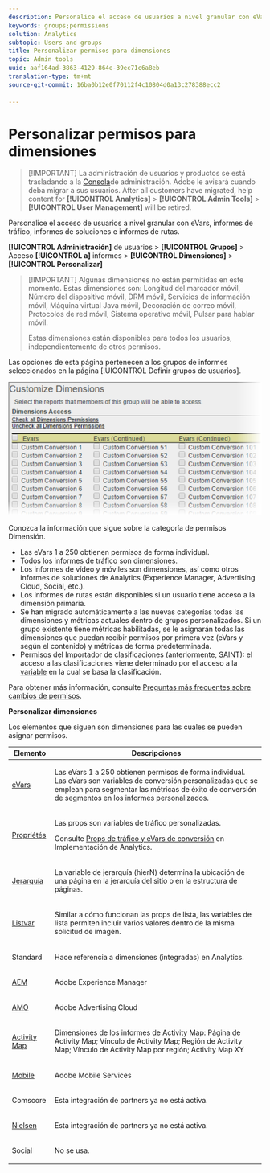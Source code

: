 ```yaml
---
description: Personalice el acceso de usuarios a nivel granular con eVars, informes de tráfico, informes de soluciones e informes de rutas.
keywords: groups;permissions
solution: Analytics
subtopic: Users and groups
title: Personalizar permisos para dimensiones
topic: Admin tools
uuid: aaf164ad-3863-4129-864e-39ec71c6a8eb
translation-type: tm+mt
source-git-commit: 16ba0b12e0f70112f4c10804d0a13c278388ecc2

---
```



# Personalizar permisos para dimensiones

> [!IMPORTANT] La administración de usuarios y productos se está trasladando a la [Consola](https://helpx.adobe.com/enterprise/using/admin-console.html)de administración. Adobe le avisará cuando deba migrar a sus usuarios. After all customers have migrated, help content for **[!UICONTROL Analytics]** &gt; **[!UICONTROL Admin Tools]** &gt; **[!UICONTROL User Management]** will be retired.

Personalice el acceso de usuarios a nivel granular con eVars, informes de tráfico, informes de soluciones e informes de rutas.

**[!UICONTROL Administración]** de usuarios &gt; **[!UICONTROL Grupos]** &gt; Acceso **[!UICONTROL a]** informes &gt; **[!UICONTROL Dimensiones]** &gt; **[!UICONTROL Personalizar]**

> [!IMPORTANT] Algunas dimensiones no están permitidas en este momento. Estas dimensiones son: Longitud del marcador móvil, Número del dispositivo móvil, DRM móvil, Servicios de información móvil, Máquina virtual Java móvil, Decoración de correo móvil, Protocolos de red móvil, Sistema operativo móvil, Pulsar para hablar móvil.
>
>Estas dimensiones están disponibles para todos los usuarios, independientemente de otros permisos.

Las opciones de esta página pertenecen a los grupos de informes seleccionados en la página [!UICONTROL Definir grupos de usuarios].

![](assets/permissions-dimensions.png)

Conozca la información que sigue sobre la categoría de permisos Dimensión.

* Las eVars 1 a 250 obtienen permisos de forma individual.
* Todos los informes de tráfico son dimensiones.
* Los informes de vídeo y móviles son dimensiones, así como otros informes de soluciones de Analytics (Experience Manager, Advertising Cloud, Social, etc.).
* Los informes de rutas están disponibles si un usuario tiene acceso a la dimensión primaria.
* Se han migrado automáticamente a las nuevas categorías todas las dimensiones y métricas actuales dentro de grupos personalizados. Si un grupo existente tiene métricas habilitadas, se le asignarán todas las dimensiones que puedan recibir permisos por primera vez (eVars y según el contenido) y métricas de forma predeterminada.
* Permisos del Importador de clasificaciones (anteriormente, SAINT): el acceso a las clasificaciones viene determinado por el acceso a la [variable](https://marketing.adobe.com/resources/help/en_US/reference/c_classifications.html) en la cual se basa la clasificación.

Para obtener más información, consulte [Preguntas más frecuentes sobre cambios de permisos](https://marketing.adobe.com/resources/help/en_US/reference/permissions_faq.html).

**Personalizar dimensiones**

Los elementos que siguen son dimensiones para las cuales se pueden asignar permisos.

<table id="table_F37D74A1619A4560A5F5651E855DAF1C"> 
 <thead> 
  <tr> 
   <th colname="col1" class="entry"> Elemento </th> 
   <th colname="col2" class="entry"> Descripciones </th> 
  </tr> 
 </thead>
 <tbody> 
  <tr> 
   <td colname="col1"> <p> <a href="/help/admin/admin/conversion-var-admin/conversion-var-admin.md"> eVars </a> </p> </td> 
   <td colname="col2"> <p>Las eVars 1 a 250 obtienen permisos de forma individual. Las eVars son variables de conversión personalizadas que se emplean para segmentar las métricas de éxito de conversión de segmentos en los informes personalizados. </p> </td> 
  </tr> 
  <tr> 
   <td colname="col1"> <p> <a href="https://marketing.adobe.com/resources/help/en_US/sc/implement/props_eVars.html"> Propriétés </a> </p> </td> 
   <td colname="col2"> <p>Las props son variables de tráfico personalizadas. </p> <p>Consulte <a href="https://marketing.adobe.com/resources/help/en_US/sc/implement/props_eVars.html">Props de tráfico y eVars de conversión</a> en Implementación de Analytics. </p> </td> 
  </tr> 
  <tr> 
   <td colname="col1"> <p> <a href="https://marketing.adobe.com/resources/help/en_US/sc/implement/hierN.html"> Jerarquía </a> </p> </td> 
   <td colname="col2"> <p> La variable de jerarquía (hierN) determina la ubicación de una página en la jerarquía del sitio o en la estructura de páginas. </p> </td> 
  </tr> 
  <tr> 
   <td colname="col1"> <p> <a href="https://marketing.adobe.com/resources/help/en_US/sc/implement/listN.html"> Listvar </a> </p> </td> 
   <td colname="col2"> <p> Similar a cómo funcionan las props de lista, las variables de lista permiten incluir varios valores dentro de la misma solicitud de imagen. </p> </td> 
  </tr> 
  <tr> 
   <td colname="col1"> <p>Standard </p> </td> 
   <td colname="col2"> <p>Hace referencia a dimensiones (integradas) en Analytics. </p> </td> 
  </tr> 
  <tr> 
   <td colname="col1"> <p> <a href="https://marketing.adobe.com/resources/help/en_US/em/"> AEM </a> </p> </td> 
   <td colname="col2"> <p>Adobe Experience Manager </p> </td> 
  </tr> 
  <tr> 
   <td colname="col1"> <p> <a href="https://marketing.adobe.com/resources/help/en_US/media-optimizer/"> AMO </a> </p> </td> 
   <td colname="col2"> <p>Adobe Advertising Cloud </p> </td> 
  </tr> 
  <tr> 
   <td colname="col1"> <p> <a href="https://marketing.adobe.com/resources/help/en_US/analytics/activitymap/"> Activity Map </a> </p> </td> 
   <td colname="col2"> <p> Dimensiones de los informes de Activity Map: Página de Activity Map; Vínculo de Activity Map; Región de Activity Map; Vínculo de Activity Map por región; Activity Map XY </p> </td> 
  </tr> 
  <tr> 
   <td colname="col1"> <p> <a href="https://marketing.adobe.com/resources/help/en_US/mobile/"> Mobile </a> </p> </td> 
   <td colname="col2"> <p>Adobe Mobile Services </p> </td> 
  </tr> 
  <tr> 
   <td colname="col1"> <p> Comscore </p> </td> 
   <td colname="col2"> <p>Esta integración de partners ya no está activa. </p> </td> 
  </tr> 
  <tr> 
   <td colname="col1"> <p> <a href="https://marketing.adobe.com/resources/help/en_US/sc/appmeasurement/hbvideo/nielsen-partnership.html"> Nielsen </a> </p> </td> 
   <td colname="col2"> <p>Esta integración de partners ya no está activa. </p> </td> 
  </tr> 
  <tr> 
   <td colname="col1"> <p> Social </p> </td> 
   <td colname="col2"> <p>No se usa. </p> </td> 
  </tr> 
 </tbody> 
</table>
